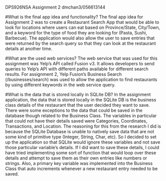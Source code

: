 DPS926NSA
Assignment 2
dmchan3/056613144


#What is the final app idea and functionality?
The final app idea for Assignment 2 was to create a Restaurant Search App that would be able to look for locations where users can eat based on Province/State, City/Town, and a keyword for the type of food they are looking for (Pasta, Sushi, Barbecue). The application would also allow the user to save entries that were returned by the search query so that they can look at the restaurant details at another time.

#What are the used web services?
The web service that was used for this assignment was Yelp’s API called Fusion v3. It allows developers to send queries to Yelp’s API with different paths available for different search results. For assignment 2, Yelp Fusion’s Business Search (/businesses/search) was used to allow the application to find restaurants by using different keywords in the web service query.

#What is the data that is stored locally in SQLite DB?
In the assignment application, the data that is stored locally in the SQLite DB is the business class details of the restaurant that the user decided they want to save. There were some exceptions to the data that could be saved in the database though related to the Business Class. The variables in particular that could not have their details saved were Categories, Coordinates, Transactions, and Location. The reasoning for this from the research I did is because the SQLite Database is unable to natively save data that are not some kind of primitive type (Integer, String, Char, etc). So I decided to set up the application so that SQLite would ignore these variables and not save those particular variable’s details. If I did want to save these details, I could have tried implementing some sort of function that would loop over these details and attempt to save them as their own entries like numbers or strings. 
Also, a primary key variable was implemented into the Business Class that auto increments whenever a new restaurant entry needed to be saved.

